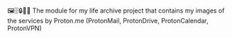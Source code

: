 🖼️🗄️🔒️💾️⚛️ The module for my life archive project that contains my images of the services by Proton.me (ProtonMail, ProtonDrive, ProtonCalendar, ProtonVPN)
